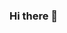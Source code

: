### Hi there 👋

<!--
**dimitrov93/dimitrov93** is a ✨ _special_ ✨ repository because its `README.md` (this file) appears on your GitHub profile.

Here are some ideas to get you started:

- 🔭 I’m currently working in the Retails as Sales/support agent
- 🌱 I’m currently learning ExpressJS, MongoDB
- 🤔 I’m looking for help with Javascript/Java/QA
- 💬 Ask me about anything you have on your mind.
- 📫 How to reach me: https://discordapp.com/users/478950794914299925/
- 😄 Pronouns: He/his
- ⚡ Fun fact: I like to hit the gym, watch TV series and play video game - World of warcraft :) 
-->

